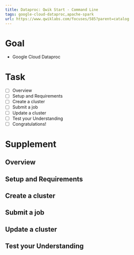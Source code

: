```yaml
---
title: Dataproc: Qwik Start - Command Line
tags: google-cloud-dataproc,apache-spark
url: https://www.qwiklabs.com/focuses/585?parent=catalog
---
```


# Goal
- Google Cloud Dataproc

# Task
- [ ] Overview
- [ ] Setup and Requirements
- [ ] Create a cluster
- [ ] Submit a job
- [ ] Update a cluster
- [ ] Test your Understanding
- [ ] Congratulations!

# Supplement
## Overview


## Setup and Requirements


## Create a cluster


## Submit a job


## Update a cluster


## Test your Understanding



